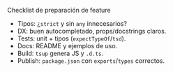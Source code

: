Checklist de preparación de feature

- Tipos: ¿`strict` y sin `any` innecesarios?
- DX: buen autocompletado, props/docstrings claros.
- Tests: unit + tipos (`expectTypeOf`/`tsd`).
- Docs: README y ejemplos de uso.
- Build: `tsup` genera JS y `.d.ts`.
- Publish: `package.json` con `exports`/`types` correctos.
